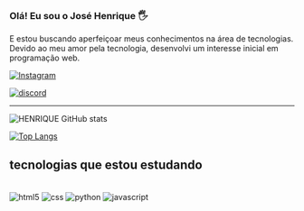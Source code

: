### Olá! Eu sou o José Henrique 🖐️

E estou buscando aperfeiçoar meus conhecimentos na área de tecnologias. Devido ao meu amor pela tecnologia, desenvolvi um interesse inicial em programação web.

[![Instagram](https://img.shields.io/badge/Instagram-E4405F?style=for-the-badge&logo=instagram&logoColor=white)](https://www.instagram.com/_silvazz.7?igsh=MXRkOTYxZjVobTFrZA==)

[![discord](https://img.shields.io/badge/Discord-7289DA?style=for-the-badge&logo=discord&logoColor=white)](https://discord.gg/xAwuNg2qVS)

 <hr>

![HENRIQUE GitHub stats](https://github-readme-stats.vercel.app/api?username=jose-henrique&show_icons=true&theme=radical)

[![Top Langs](https://github-readme-stats.vercel.app/api/top-langs/?username=josehenriquerodrigues)](https://github.com//github-readme-stats)

## tecnologias que estou estudando

<div style="display: inline_block"><br/>
<img align="center" alt="html5" src="https://img.shields.io/badge/HTML-239120?style=for-the-badge&logo=html5&logoColor=white" />
<img align="center" alt="css" src="https://img.shields.io/badge/CSS-239120?&style=for-the-badge&logo=css3&logoColor=white" />
<img align="center" alt="python" src="https://img.shields.io/badge/Python-14354C?style=for-the-badge&logo=python&logoColor=white" />
<img align="center" alt="javascript" src="https://img.shields.io/badge/JavaScript-F7DF1E?style=for-the-badge&logo=javascript&logoColor=black" />


</div>
